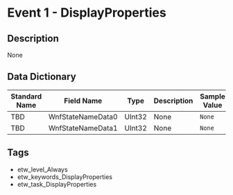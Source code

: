 # Event 1 - DisplayProperties

## Description
None

## Data Dictionary
|Standard Name|Field Name|Type|Description|Sample Value|
|---|---|---|---|---|
|TBD|WnfStateNameData0|UInt32|None|`None`|
|TBD|WnfStateNameData1|UInt32|None|`None`|

## Tags
* etw_level_Always
* etw_keywords_DisplayProperties
* etw_task_DisplayProperties